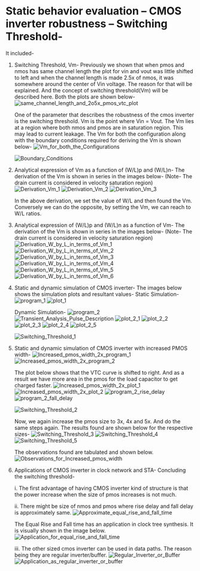 # Static behavior evaluation – CMOS inverter robustness – Switching Threshold-
It included-
1. Switching Threshold, Vm- 
    Previously we shown that when pmos and nmos has same channel length the plot for vin and vout was little shifted to left and when the channel length is made 2.5x of nmos, it was somewhere around the center of Vin voltage. The reason for that will be explained. And the concept of switching threshold(Vm) will be described here. 
    Both the plots are shown below-
    ![same_channel_length_and_2o5x_pmos_vtc_plot](/week_4/day_3/Static_Behavior_Evaluation_CMOS_Inverter_Robustness_Switching_Threshold/img/same_channel_length_and_2o5x_pmos_vtc_plot.png)
    
    One of the parameter that describes the robustness of the cmos inverter is the switching threshold. Vm is the point where Vin = Vout. The Vm lies at a region where both nmos and pmos are in saturation region. This may lead to current leakage. The Vm for both the configuration along with the boundary conditions required for deriving the Vm is shown below-
    ![Vm_for_both_the_Configurations](/week_4/day_3/Static_Behavior_Evaluation_CMOS_Inverter_Robustness_Switching_Threshold/img/Vm_for_both_the_Configurations.png)
    
    ![Boundary_Conditions](/week_4/day_3/Static_Behavior_Evaluation_CMOS_Inverter_Robustness_Switching_Threshold/img/Boundary_Conditions.png)

2. Analytical expression of Vm as a function of (W/L)p and (W/L)n-
    The derivation of the Vm is shown in series in the images below- (Note- The drain current is considered in velocity saturation region)
    ![Derivation_Vm_1](/week_4/day_3/Static_Behavior_Evaluation_CMOS_Inverter_Robustness_Switching_Threshold/img/Derivation_Vm_1.png)
    ![Derivation_Vm_2](/week_4/day_3/Static_Behavior_Evaluation_CMOS_Inverter_Robustness_Switching_Threshold/img/Derivation_Vm_2.png)
    ![Derivation_Vm_3](/week_4/day_3/Static_Behavior_Evaluation_CMOS_Inverter_Robustness_Switching_Threshold/img/Derivation_Vm_3.png)
    
    In the above derivation, we set the value of W/L and then found the Vm. Conversely we can do the opposite, by setting the Vm, we can reach to W/L ratios.
    
3. Analytical expression of (W/L)p and (W/L)n as a function of Vm-
    The derivation of the Vm is shown in series in the images below- (Note- The drain current is considered in velocity saturation region)
    ![Derivation_W_by_L_in_terms_of_Vm_1](/week_4/day_3/Static_Behavior_Evaluation_CMOS_Inverter_Robustness_Switching_Threshold/img/Derivation_W_by_L_in_terms_of_Vm_1.png)
    ![Derivation_W_by_L_in_terms_of_Vm_2](/week_4/day_3/Static_Behavior_Evaluation_CMOS_Inverter_Robustness_Switching_Threshold/img/Derivation_W_by_L_in_terms_of_Vm_2.png)
    ![Derivation_W_by_L_in_terms_of_Vm_3](/week_4/day_3/Static_Behavior_Evaluation_CMOS_Inverter_Robustness_Switching_Threshold/img/Derivation_W_by_L_in_terms_of_Vm_3.png)
    ![Derivation_W_by_L_in_terms_of_Vm_4](/week_4/day_3/Static_Behavior_Evaluation_CMOS_Inverter_Robustness_Switching_Threshold/img/Derivation_W_by_L_in_terms_of_Vm_4.png)
    ![Derivation_W_by_L_in_terms_of_Vm_5](/week_4/day_3/Static_Behavior_Evaluation_CMOS_Inverter_Robustness_Switching_Threshold/img/Derivation_W_by_L_in_terms_of_Vm_5.png)
    ![Derivation_W_by_L_in_terms_of_Vm_6](/week_4/day_3/Static_Behavior_Evaluation_CMOS_Inverter_Robustness_Switching_Threshold/img/Derivation_W_by_L_in_terms_of_Vm_6.png)

4. Static and dynamic simulation of CMOS inverter-
    The images below shows the simulation plots and resultant values-
    Static Simulation-
    ![program_1](/week_4/day_3/Static_Behavior_Evaluation_CMOS_Inverter_Robustness_Switching_Threshold/img/program_1.png)
    ![plot_1](/week_4/day_3/Static_Behavior_Evaluation_CMOS_Inverter_Robustness_Switching_Threshold/img/plot_1.png)
    
    Dynamic Simulation-
    ![program_2](/week_4/day_3/Static_Behavior_Evaluation_CMOS_Inverter_Robustness_Switching_Threshold/img/program_2.png)
    ![Transient_Analysis_Pulse_Description](/week_4/day_3/Static_Behavior_Evaluation_CMOS_Inverter_Robustness_Switching_Threshold/img/Transient_Analysis_Pulse_Description.png)
    ![plot_2_1](/week_4/day_3/Static_Behavior_Evaluation_CMOS_Inverter_Robustness_Switching_Threshold/img/plot_2_1.png)
    ![plot_2_2](/week_4/day_3/Static_Behavior_Evaluation_CMOS_Inverter_Robustness_Switching_Threshold/img/plot_2_2.png)
    ![plot_2_3](/week_4/day_3/Static_Behavior_Evaluation_CMOS_Inverter_Robustness_Switching_Threshold/img/plot_2_3.png)
    ![plot_2_4](/week_4/day_3/Static_Behavior_Evaluation_CMOS_Inverter_Robustness_Switching_Threshold/img/plot_2_4.png)
    ![plot_2_5](/week_4/day_3/Static_Behavior_Evaluation_CMOS_Inverter_Robustness_Switching_Threshold/img/plot_2_5.png)
    
    ![Switching_Threshold_1](/week_4/day_3/Static_Behavior_Evaluation_CMOS_Inverter_Robustness_Switching_Threshold/img/Switching_Threshold_1.png)
    
5. Static and dynamic simulation of CMOS inverter with increased PMOS width-
    ![Increased_pmos_width_2x_program_1](/week_4/day_3/Static_Behavior_Evaluation_CMOS_Inverter_Robustness_Switching_Threshold/img/Increased_pmos_width_2x_program_1.png)
    ![Increased_pmos_width_2x_program_2](/week_4/day_3/Static_Behavior_Evaluation_CMOS_Inverter_Robustness_Switching_Threshold/img/Increased_pmos_width_2x_program_2.png)
    
    The plot below shows that the VTC curve is shifted to right. And as a result we have more area in the pmos for the load capacitor to get charged faster.
    ![Increased_pmos_width_2x_plot_1](/week_4/day_3/Static_Behavior_Evaluation_CMOS_Inverter_Robustness_Switching_Threshold/img/Increased_pmos_width_2x_plot_1.png)
    ![Increased_pmos_width_2x_plot_2](/week_4/day_3/Static_Behavior_Evaluation_CMOS_Inverter_Robustness_Switching_Threshold/img/Increased_pmos_width_2x_plot_2.png)
    ![program_2_rise_delay](/week_4/day_3/Static_Behavior_Evaluation_CMOS_Inverter_Robustness_Switching_Threshold/img/program_2_rise_delay.png)
    ![program_2_fall_delay](/week_4/day_3/Static_Behavior_Evaluation_CMOS_Inverter_Robustness_Switching_Threshold/img/program_2_fall_delay.png)
 
    ![Switching_Threshold_2](/week_4/day_3/Static_Behavior_Evaluation_CMOS_Inverter_Robustness_Switching_Threshold/img/Switching_Threshold_2.png)
    
    Now, we again increase the pmos size to 3x, 4x and 5x. And do the same steps again. The results found are shown below for the respective sizes-
    ![Switching_Threshold_3](/week_4/day_3/Static_Behavior_Evaluation_CMOS_Inverter_Robustness_Switching_Threshold/img/Switching_Threshold_3.png)
    ![Switching_Threshold_4](/week_4/day_3/Static_Behavior_Evaluation_CMOS_Inverter_Robustness_Switching_Threshold/img/Switching_Threshold_4.png)
    ![Switching_Threshold_5](/week_4/day_3/Static_Behavior_Evaluation_CMOS_Inverter_Robustness_Switching_Threshold/img/Switching_Threshold_5.png)
    
    The observations found are tabulated and shown below. 
    ![Observations_for_Increased_pmos_width](/week_4/day_3/Static_Behavior_Evaluation_CMOS_Inverter_Robustness_Switching_Threshold/img/Observations_for_Increased_pmos_width.png)
    
6. Applications of CMOS inverter in clock network and STA-
    Concluding the switching threshold-
    
    i. The first advantage of having CMOS inverter kind of structure is that the power increase when the size of pmos increases is not much.
    
    ii. There might be size of nmos and pmos where rise delay and fall delay is approximately same.
    ![Approximate_equal_rise_and_fall_time](/week_4/day_3/Static_Behavior_Evaluation_CMOS_Inverter_Robustness_Switching_Threshold/img/Approximate_equal_rise_and_fall_time.png)
    
    The Equal Rise and Fall time has an application in clock tree synthesis. It is visually shown in the image below.
    ![Application_for_equal_rise_and_fall_time](/week_4/day_3/Static_Behavior_Evaluation_CMOS_Inverter_Robustness_Switching_Threshold/img/Application_for_equal_rise_and_fall_time.png)
    
    iii. The other sized cmos inverter can be used in data paths. The reason being they are regular inverter/buffer.
    ![Regular_Inverter_or_Buffer](/week_4/day_3/Static_Behavior_Evaluation_CMOS_Inverter_Robustness_Switching_Threshold/img/Regular_Inverter_or_Buffer.png)
    ![Application_as_regular_inverter_or_buffer](/week_4/day_3/Static_Behavior_Evaluation_CMOS_Inverter_Robustness_Switching_Threshold/img/Application_as_regular_inverter_or_buffer.png)
    
    
